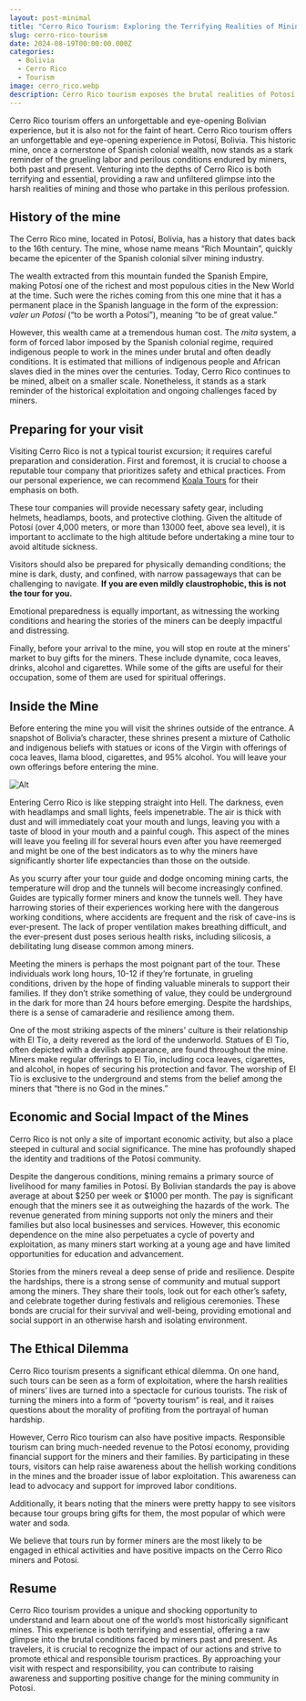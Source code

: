 ```yaml
---
layout: post-minimal
title: "Cerro Rico Tourism: Exploring the Terrifying Realities of Mining"
slug: cerro-rico-tourism
date: 2024-08-19T00:00:00.000Z
categories:
  - Bolivia
  - Cerro Rico
  - Tourism
image: cerro_rico.webp
description: Cerro Rico tourism exposes the brutal realities of Potosí’s historic silver mine, offering a harsh glimpse into the grueling conditions faced by miners both past and present. Learn about the ethical dilemmas and impact of visiting this unforgettable piece of Bolivian history.
---
```

Cerro Rico tourism offers an unforgettable and eye-opening Bolivian experience, but it is also not for the faint of heart. Cerro Rico tourism offers an unforgettable and eye-opening experience in Potosí, Bolivia. This historic mine, once a cornerstone of Spanish colonial wealth, now stands as a stark reminder of the grueling labor and perilous conditions endured by miners, both past and present. Venturing into the depths of Cerro Rico is both terrifying and essential, providing a raw and unfiltered glimpse into the harsh realities of mining and those who partake in this perilous profession.

## History of the mine

The Cerro Rico mine, located in Potosí, Bolivia, has a history that dates back to the 16th century. The mine, whose name means “Rich Mountain”, quickly became the epicenter of the Spanish colonial silver mining industry. 

The wealth extracted from this mountain funded the Spanish Empire, making Potosí one of the richest and most populous cities in the New World at the time. Such were the riches coming from this one mine that it has a permanent place in the Spanish language in the form of the expression: _valer un Potosí_ (“to be worth a Potosí”), meaning “to be of great value.”

However, this wealth came at a tremendous human cost. The _mita_ system, a form of forced labor imposed by the Spanish colonial regime, required indigenous people to work in the mines under brutal and often deadly conditions. It is estimated that millions of indigenous people and African slaves died in the mines over the centuries. Today, Cerro Rico continues to be mined, albeit on a smaller scale. Nonetheless, it stands as a stark reminder of the historical exploitation and ongoing challenges faced by miners.


## Preparing for your visit

Visiting Cerro Rico is not a typical tourist excursion; it requires careful preparation and consideration. First and foremost, it is crucial to choose a reputable tour company that prioritizes safety and ethical practices. From our personal experience, we can recommend [Koala Tours](https://koalabolivia.com.bo/) for their emphasis on both.

These tour companies will provide necessary safety gear, including helmets, headlamps, boots, and protective clothing. Given the altitude of Potosí (over 4,000 meters, or more than 13000 feet, above sea level), it is important to acclimate to the high altitude before undertaking a mine tour to avoid altitude sickness. 

Visitors should also be prepared for physically demanding conditions; the mine is dark, dusty, and confined, with narrow passageways that can be challenging to navigate. **If you are even mildly claustrophobic, this is not the tour for you.** 

Emotional preparedness is equally important, as witnessing the working conditions and hearing the stories of the miners can be deeply impactful and distressing. 

Finally, before your arrival to the mine, you will stop en route at the miners’ market to buy gifts for the miners. These include dynamite, coca leaves, drinks, alcohol and cigarettes. While some of the gifts are useful for their occupation, some of them are used for spiritual offerings.



## Inside the Mine

Before entering the mine you will visit the shrines outside of the entrance. A snapshot of Bolivia’s character, these shrines present a mixture of Catholic and indigenous beliefs with statues or icons of the Virgin with offerings of coca leaves, llama blood, cigarettes, and 95% alcohol. You will leave your own offerings before entering the mine.

![Alt][1]


Entering Cerro Rico is like stepping straight into Hell. The darkness, even with headlamps and small lights, feels impenetrable. The air is thick with dust and will immediately coat your mouth and lungs, leaving you with a taste of blood in your mouth and a painful cough. This aspect of the mines will leave you feeling ill for several hours even after you have reemerged and might be one of the best indicators as to why the miners have significantly shorter life expectancies than those on the outside.

As you scurry after your tour guide and dodge oncoming mining carts, the temperature will drop and the tunnels will become increasingly confined. Guides are typically former miners and know the tunnels well. They have harrowing stories of their experiences working here with the dangerous working conditions, where accidents are frequent and the risk of cave-ins is ever-present. The lack of proper ventilation makes breathing difficult, and the ever-present dust poses serious health risks, including silicosis, a debilitating lung disease common among miners.

Meeting the miners is perhaps the most poignant part of the tour. These individuals work long hours, 10-12 if they’re fortunate, in grueling conditions, driven by the hope of finding valuable minerals to support their families. If they don’t strike something of value, they could be underground in the dark for more than 24 hours before emerging. Despite the hardships, there is a sense of camaraderie and resilience among them.

One of the most striking aspects of the miners' culture is their relationship with El Tío, a deity revered as the lord of the underworld. Statues of El Tío, often depicted with a devilish appearance, are found throughout the mine. Miners make regular offerings to El Tío, including coca leaves, cigarettes, and alcohol, in hopes of securing his protection and favor. The worship of El Tío is exclusive to the underground and stems from the belief among the miners that “there is no God in the mines.”



## Economic and Social Impact of the Mines

Cerro Rico is not only a site of important economic activity, but also a place steeped in cultural and social significance. The mine has profoundly shaped the identity and traditions of the Potosí community.

Despite the dangerous conditions, mining remains a primary source of livelihood for many families in Potosí. By Bolivian standards the pay is above average at about $250 per week or $1000 per month. The pay is significant enough that the miners see it as outweighing the hazards of the work. The revenue generated from mining supports not only the miners and their families but also local businesses and services. However, this economic dependence on the mine also perpetuates a cycle of poverty and exploitation, as many miners start working at a young age and have limited opportunities for education and advancement.

Stories from the miners reveal a deep sense of pride and resilience. Despite the hardships, there is a strong sense of community and mutual support among the miners. They share their tools, look out for each other’s safety, and celebrate together during festivals and religious ceremonies. These bonds are crucial for their survival and well-being, providing emotional and social support in an otherwise harsh and isolating environment.



## The Ethical Dilemma

Cerro Rico tourism presents a significant ethical dilemma. On one hand, such tours can be seen as a form of exploitation, where the harsh realities of miners’ lives are turned into a spectacle for curious tourists. The risk of turning the miners into a form of “poverty tourism” is real, and it raises questions about the morality of profiting from the portrayal of human hardship.

However, Cerro Rico tourism can also have positive impacts. Responsible tourism can bring much-needed revenue to the Potosí economy, providing financial support for the miners and their families. By participating in these tours, visitors can help raise awareness about the hellish working conditions in the mines and the broader issue of labor exploitation. This awareness can lead to advocacy and support for improved labor conditions.

Additionally, it bears noting that the miners were pretty happy to see visitors because tour groups bring gifts for them, the most popular of which were water and soda.

We believe that tours run by former miners are the most likely to be engaged in ethical activities and have positive impacts on the Cerro Rico miners and Potosí.


## Resume

Cerro Rico tourism provides a unique and shocking opportunity to understand and learn about one of the world’s most historically significant mines. This experience is both terrifying and essential, offering a raw glimpse into the brutal conditions faced by miners past and present. As travelers, it is crucial to recognize the impact of our actions and strive to promote ethical and responsible tourism practices. By approaching your visit with respect and responsibility, you can contribute to raising awareness and supporting positive change for the mining community in Potosi. 


[1]: /images/blog/cerrorico/altar.jpg "Cerro Rico Altar"